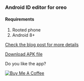 ### Android ID editor for oreo

#### Requirements
1. Rooted phone
2. Android 8+


[Check the blog post for more details](https://medium.com/@dzPow/how-to-change-android-id-on-oreo-with-root-a71ebbc38cec)

[Download APK file](https://github.com/sdex/AndroidIDeditor/releases/tag/1.1)

Do you like the app?

<a href="https://www.buymeacoffee.com/sdex"><img src="https://www.buymeacoffee.com/assets/img/custom_images/yellow_img.png" alt="Buy Me A Coffee" style="height: auto !important;width: auto !important;" ></a>
